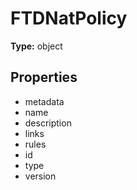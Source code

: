 # FTDNatPolicy


**Type:** object

## Properties
* metadata
* name
* description
* links
* rules
* id
* type
* version
